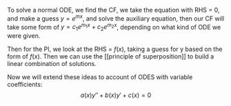To solve a normal ODE, we find the CF, we take the equation with RHS = 0, and make a guess $y=e^{mx}$, and solve the auxiliary equation, then our CF will take some form of $y = c_{1}e^{m_{1}x} + c_{2}e^{m_{2}x}$, depending on what kind of ODE we were given.

Then for the PI, we look at the RHS = $f(x)$, taking a guess for y based on the form of $f(x)$. Then we can use the [[principle of superposition]] to build a linear combination of solutions.

Now we will extend these ideas to account of ODES with variable coefficients:
$$
a(x)y'' + b(x)y' + c(x) = 0
$$
